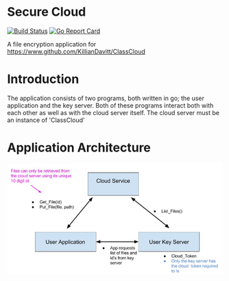# Secure Cloud
[![Build Status](https://travis-ci.org/KillianDavitt/SecureCloud.svg?branch=master)](https://travis-ci.org/KillianDavitt/SecureCloud)
[![Go Report Card](https://goreportcard.com/badge/github.com/KillianDavitt/SecureCloud)](https://goreportcard.com/report/github.com/KillianDavitt/SecureCloud)

A file encryption application for https://www.github.com/KillianDavitt/ClassCloud

# Introduction
The application consists of two programs, both written in go; the user application and the key server.
Both of these programs interact both with each other as well as with the cloud server itself.
The cloud server must be an instance of 'ClassCloud'

# Application Architecture

![architecture diagram](https://raw.githubusercontent.com/KillianDavitt/SecureCloud/master/doc/architecture.jpg)


